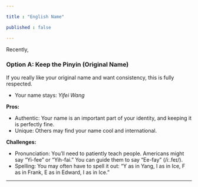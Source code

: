 ```yaml
---

title : "English Name"

published : false

---
```




Recently, 



### Option A: Keep the Pinyin (Original Name)  


If you really like your original name and want consistency, this is fully respected.  

- Your name stays: *Yifei Wang*  

**Pros:**  
- Authentic: Your name is an important part of your identity, and keeping it is perfectly fine.  
- Unique: Others may find your name cool and international.  

**Challenges:**  
- Pronunciation: You’ll need to patiently teach people. Americans might say “Yi-fee” or “Yih-fai.” You can guide them to say “Ee-fay” (/iː.feɪ/).  
- Spelling: You may often have to spell it out: “Y as in Yang, I as in Ice, F as in Frank, E as in Edward, I as in Ice.”  

---
